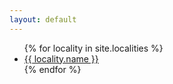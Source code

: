 ```yaml
---
layout: default
---
```


<div class="grid">
  <div class="grid-col-12">
    <ul class="list--bulleted">
      {% for locality in site.localities %}
	<li><a href="{{ locality.url | prepend: site.baseurl }}">{{ locality.name }}</a></li>
      {% endfor %}
    </ul>
  </div>
</div>
